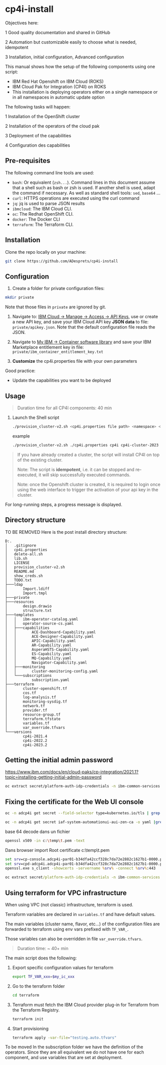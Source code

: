 # cp4i-install

Objectives here:

1 Good quality documentation and shared in GitHub

2 Automation but customizable easily to choose what is needed, idempotent

3 Installation, initial configuration, Advanced configuration

This manual shows how the setup of the following components using one script:

* IBM Red Hat Openshift on IBM Cloud (ROKS)
* IBM Cloud Pak for Integration (CP4I) on ROKS
* This installation is deploying operators either on a single namespace or in all namespaces in automatic update option

The following tasks will happen:

1 Installation of the OpenShift cluster

2 Installation of the operators of the cloud pak

3 Deployment of the capabilities

4 Configuration des capabilities

## Pre-requisites

The following command line tools are used:

* `bash`: Or equivalent (`zsh...`). Command lines in this document assume that a shell such as bash or zsh is used. If another shell is used, adapt the command if necessary. As well as standard shell tools: `sed`, `base64` ...
* `curl`: HTTPS operations are executed using the curl command
* `jq`: jq is used to parse JSON results
* `ibmcloud`: The IBM Cloud CLI.
* `oc`: The Redhat OpenShift CLI.
* `docker`: The Docker CLI
* `terraform`: The Terraform CLI.

## Installation

Clone the repo locally on your machine:

```bash
git clone https://github.com/ADesprets/cp4i-install
```

## Configuration

1. Create a folder for private configuration files:

  ```bash
  mkdir private
  ```

  Note that those files in `private` are ignored by git.

1. Navigate to: [IBM Cloud &rarr; Manage &rarr; Access &rarr; API Keys](https://cloud.ibm.com/iam/apikeys), use or create a new API key, and save your IBM Cloud API key **JSON data** to file: `private/apikey.json`. Note that the default configuration file reads the JSON.

1. Navigate to [My IBM &rarr; Container software library](https://myibm.ibm.com/products-services/containerlibrary) and save your IBM Marketplace entitlement key in file: `private/ibm_container_entitlement_key.txt`

1. **Customize** the cp4i.properties file with your own parameters

Good practice:
* Update the capabilities you want to be deployed

## Usage

> Duration time for all CP4I components: 40 min

1. Launch the Shell script

    ```bash
    ./provision_cluster-v2.sh <cp4i.properties file path> <namespace> <cluster_name>
    ```

    example

    ```bash
    ./provision_cluster-v2.sh ./cp4i.properties cp4i cp4i-cluster-2023
    ```

> If you have already created a cluster, the script will install CP4I on top of the existing cluster.
>
> Note: The script is **idempotent**, i.e. it can be stopped and re-executed, it will skip successfully executed commands.
>
> Note: once the Openshift cluster is created, it is required to login once using the web interface to trigger the activation of your api key in the cluster.

For long-running steps, a progress message is displayed.

## Directory structure

TO BE REMOVED
Here is the post install directory structure:

```text
D:.
│   .gitignore
│   cp4i.properties
│   delete-all.sh
│   lib.sh
│   LICENSE
│   provision_cluster-v2.sh
│   README.md
│   show_creds.sh
│   TODO.txt
├───ldap
│       Import.ldiff
│       Import.tmpl
├───private
├───resources
│       design.drawio
│       structure.txt
├───templates
│   │   ibm-operator-catalog.yaml
│   │   operator-source-cs.yaml
│   ├───capabilities
│   │       ACE-Dashboard-Capability.yaml
│   │       ACE-Designer-Capability.yaml
│   │       APIC-Capability.yaml
│   │       AR-Capability.yaml
│   │       AsperaHSTS-Capability.yaml
│   │       ES-Capability.yaml
│   │       MQ-Capability.yaml
│   │       Navigator-Capability.yaml
│   ├───monitoring
│   │       cluster-monitoring-config.yaml
│   └───subscriptions
│           subscription.yaml
├───terraform
│       cluster-openshift.tf
│       cos.tf
│       log-analysis.tf
│       monitoring-sysdig.tf
│       network.tf
│       provider.tf
│       resource-group.tf
│       terraform.tfstate
│       variables.tf
│       var_override.tfvars
└───versions
        cp4i-2021.4
        cp4i-2022.2
        cp4i-2023.2
```

## Getting the initial admin password

<https://www.ibm.com/docs/en/cloud-paks/cp-integration/2021.1?topic=installing-getting-initial-admin-password>

```bash
oc extract secret/platform-auth-idp-credentials -n ibm-common-services --to=-
```

## Fixing the certificate for the Web UI console

```bash
oc -n adcp4i get secret --field-selector type=kubernetes.io/tls | grep zen
```

```bash
oc -n adcp4i get secret iaf-system-automationui-aui-zen-ca -o yaml |grep ca.crt
```

base 64 decode dans un fichier

```bash
openssl x509 -in c:\temp\t.pem -text
```

Dans browser import Root certificate c:\temp\t.pem

```cmd
set srv=cp-console.adcp4i-par01-b34dfa42ccf328c7da72e2882c1627b1-0000.par01.containers.appdomain.cloud
set srv=cpd-adcp4i.adcp4i-par01-b34dfa42ccf328c7da72e2882c1627b1-0000.par01.containers.appdomain.cloud
openssl.exe s_client -showcerts -servername %srv% -connect %srv%:443
```

```cmd
oc extract secret/platform-auth-idp-credentials -n ibm-common-services --to=-
```

## Using terraform for VPC infrastructure

When using VPC (not classic) infrastructure, terraform is used.

Terraform variables are declared in `variables.tf` and have default values.

The main variables (cluster name, flavor, etc...) of the configuration files are forwarded to terraform using env vars prefixed with `TF_VAR_`.

Those variables can also be overridden in file `var_override.tfvars`.

> Duration time: ~ 40+ min

The main script does the following:

1. Export specific configuration values for terraform

    ```bash
    export TF_VAR_xxx=$my_ic_xxx
    ```

1. Go to the terraform folder

    ```bash
    cd terraform
    ```

1. Terraform must fetch the IBM Cloud provider plug-in for Terraform from the Terraform Registry.

    ```bash
    terraform init
    ```

1. Start provisioning

    ```bash
    terraform apply -var-file="testing.auto.tfvars"
    ```

To be moved
In the subscription folder we have the definition of the operators. Since they are all equivalent we do not have one for each component, and use variables that are set at deployment.